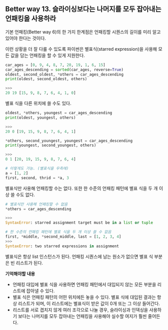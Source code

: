 ## Better way 13. 슬라이싱보다는 나머지를 모두 잡아내는 언패킹을 사용하라

기본 언패킹(Better way 6)의 한 가지 한계점은 언패킹할 시퀀스의 길이를 미리 알고 있어야 한다는 것이다. 

이런 상황을 더 잘 다룰 수 있도록 파이썬은 별표식(starred expression)을 사용해 모든 값을 담는 언패킹을 할 수 있게 지원한다. 

```python
car_ages = [0, 9, 4, 8, 7, 20, 19, 1, 6, 15]
car_ages_descending = sorted(car_ages, reverse=True)
oldest, second_oldest, *others = car_ages_descending
print(oldest, second_oldest, others)

>>>
20 19 [15, 9, 8, 7, 6, 4, 1, 0]
```

별표 식을 다른 위치에 쓸 수도 있다.

```python
oldest, *others, youngest = car_ages_descending
print(oldest, youngest, others)

>>>
20 0 [19, 15, 9, 8, 7, 6, 4, 1]

*others, second_youngest, youngest = car_ages_descending
print(youngest, second_youngest, others)

>>>
0 1 [20, 19, 15, 9, 8, 7, 6, 4]

# 이렇게도 가능. (별표식을 우측에)
a = [1, 2]
first, second, thrid = *a, 3
```

별표식만 사용해 언패킹할 수는 없다. 또한 한 수준의 언패킹 패턴에 별표 식을 두 개 이상 쓸 수도 없다.

```python
# 별표식만 사용해 언패킹할 수 없음
*others = car_ages_descending

>>>
SyntaxError: starred assignment target must be in a list or tuple

# 한 수준의 언패킹 패턴에 별표 식을 두 개 이상 쓸 수 없음
first, *middle, *second_middle, last = [1, 2, 3, 4]
>>>
SyntaxError: two starred expressions in assignment
```

별표식은 항상 list 인스턴스가 된다. 언패킹 시퀀스에 남는 원소가 없으면 별표 식 부분은 빈 리스트가 된다. 

**기억해야할 내용**
- 언패킹 대입에 별표 식을 사용하면 언패킹 패턴에서 대입되지 않는 모든 부분을 리스트에 잡아낼 수 있다.
- 별표 식은 언패킹 패턴의 어떤 위치에든 놓을 수 있다. 별표 식에 대입된 결과는 항상 리스트가 되며, 이 리스트에는 별표식이 받은 값이 0개 또는 그 이상 들어간다.
- 리스트를 서로 겹치지 않게 여러 조각으로 나눌 경우, 슬라이싱과 인덱싱을 사용하기 보다는 나머지를 모두 잡아내는 언패킹을 사용해야 실수할 여지가 훨씬 줄어든다.